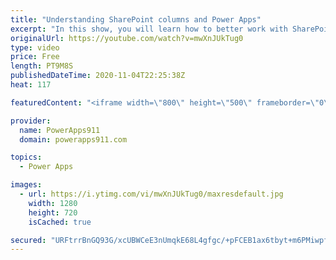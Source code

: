 ```yaml
---
title: "Understanding SharePoint columns and Power Apps"
excerpt: "In this show, you will learn how to better work with SharePoint columns for PowerApps. We cover how to properly create columns (no spaces) and we talk about the different column types that I do and don't use when SharePoint is just a data source. Super helpful information.   Power Apps and Power Automate"
originalUrl: https://youtube.com/watch?v=mwXnJUkTug0
type: video
price: Free
length: PT9M8S
publishedDateTime: 2020-11-04T22:25:38Z
heat: 117

featuredContent: "<iframe width=\"800\" height=\"500\" frameborder=\"0\" src=\"https://www.youtube.com/embed/mwXnJUkTug0\" allow=\"accelerometer; autoplay; encrypted-media; gyroscope; picture-in-picture\" allowfullscreen></iframe>"

provider:
  name: PowerApps911
  domain: powerapps911.com

topics:
  - Power Apps

images:
  - url: https://i.ytimg.com/vi/mwXnJUkTug0/maxresdefault.jpg
    width: 1280
    height: 720
    isCached: true

secured: "URFtrrBnGQ93G/xcUBWCeE3nUmqkE68L4gfgc/+pFCEB1ax6tbyt+m6PMiwpfdhoQ2k7NPoIsaRtt1Vni0UrG+ZXLorb30TyUXjZ9WlDeEDs00injfnT4RPAKHQZcitg8KadXkyUtmMcke5gvJH9+VfSxUYyDGzbJvtmLdU7W2XVvEURkQB4Qln3Xd1Ix89WsCAlYmLNN4zSKK30w5k+ZR8YEYMekjfZRc0IxUO3X1cPBEKUe7i2iqCU2mOK1CbiDnGDoMFwGbxFuUAhm+5LKgcLlDKlFESSK7s93EbRL8GI5TdS74FcR+Gl7zuXFkbOGjDE/27D6jN5gtNHjvdByU4VsjZEaYiQ0bSMgn0ekWg0WNyPcwyWWB52cclwLaXYYBEcBPoc3tfKWD0IL1qZCw==;DnorwLuDksV4fbFXJ0weCw=="
---
```


